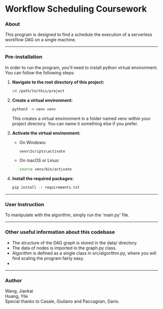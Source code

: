 # Workflow Scheduling Coursework

### About
This program is designed to find a schedule the execution of a serverless workflow DAG on a single machine. 

---
### Pre-installation

In order to run the program, you'll need to install python virtual environment. You can follow the following steps:

1. **Navigate to the root directory of this project:**
    ```sh
    cd /path/to/this/project
    ```

2.	**Create a virtual environment:**
    ```sh
    python3 -m venv venv
    ```
    This creates a virtual environment in a folder named venv within your project directory. You can name it something else if you prefer.

3.	**Activate the virtual environment:**
    * On Windows:
        ```sh
        venv\Scripts\activate
        ```
    * On macOS or Linux:
        ```sh
        source venv/bin/activate
        ```

4.	**Install the required packages:**
    ```sh
    pip install -r requirements.txt
    ```

---
### User Instruction
To manipulate with the algorithm, simply run the 'main.py' file. 

---
### Other useful information about this codebase
 - The structure of the DAG graph is stored in the data/ directory.
 - The data of nodes is imported in the graph.py class.
 - Algorithm is defined as a single class in src/algorithm.py, where you will find scaling the program fairly easy.
 - 

---
 ### Author
Wang, Jiankai  
Huang, Yile  
Special thanks to Casale, Giuliano and Paccagnan, Dario.